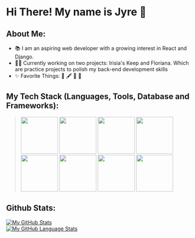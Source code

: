 # Hi There! My name is Jyre 👋

## About Me:
- 📚 I am an aspiring web developer with a growing interest in React and Django.
- 👩‍💻 Currently working on two projects: Irisia's Keep and Floriana. Which are practice projects to polish my back-end development skills
- ✨ Favorite Things: 📖 🖋 🍕 🌹

## My Tech Stack (Languages, Tools, Database and Frameworks):
> <img src="https://cdn.pixabay.com/photo/2017/08/05/11/16/logo-2582748_960_720.png" width="100" height="100">
> <img src="https://cdn.pixabay.com/photo/2017/08/05/11/16/logo-2582747_1280.png" width="100" height="100">
> <img src="https://cdn.icon-icons.com/icons2/2415/PNG/512/bootstrap_plain_wordmark_logo_icon_146620.png" width="100" height="100">
> <img src="https://cdn.pixabay.com/photo/2015/04/23/17/41/javascript-736400_1280.png" width="100" height="100">
> <img src="https://www.svgrepo.com/download/376337/node-js.svg" width="100" height="100">
> <img src="https://cdn4.iconfinder.com/data/icons/logos-3/600/React.js_logo-512.png" width="100" height="100">
> <img src="https://icon-library.com/images/django-icon/django-icon-0.jpg" width="100" height="100">
> <img src="https://upload.wikimedia.org/wikipedia/commons/thumb/2/29/Postgresql_elephant.svg/1985px-Postgresql_elephant.svg.png" width="100" height="100">

## Github Stats:
[![My GitHub Stats](https://github-readme-stats.vercel.app/api/?username=Jy-re&count_private=true&theme=tokyonight&showicons=true)]()
<br>
[![My GitHub Language Stats](https://github-readme-stats.vercel.app/api/top-langs/?username=Jy-re&langs_count=5&theme=tokyonight)]()
